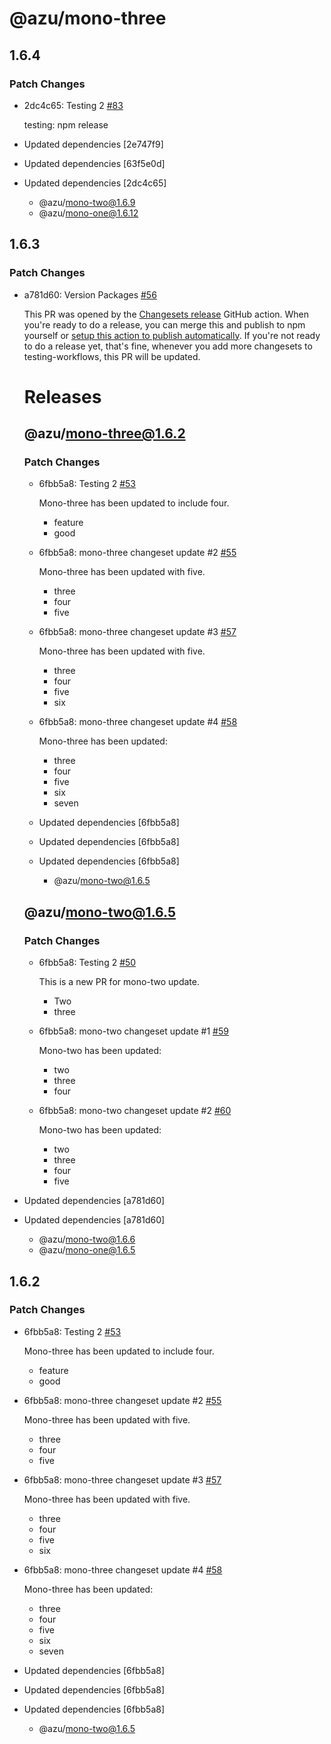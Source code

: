 # @azu/mono-three

## 1.6.4

### Patch Changes

- 2dc4c65: Testing 2 [#83](https://github.com/JantaeLeckie/monorepo-release-changesets/pull/83)

  testing: npm release

- Updated dependencies [2e747f9]
- Updated dependencies [63f5e0d]
- Updated dependencies [2dc4c65]
  - @azu/mono-two@1.6.9
  - @azu/mono-one@1.6.12

## 1.6.3

### Patch Changes

- a781d60: Version Packages [#56](https://github.com/JantaeLeckie/monorepo-release-changesets/pull/56)

  This PR was opened by the [Changesets release](https://github.com/changesets/action) GitHub action. When you're ready to do a release, you can merge this and publish to npm yourself or [setup this action to publish automatically](https://github.com/changesets/action#with-publishing). If you're not ready to do a release yet, that's fine, whenever you add more changesets to testing-workflows, this PR will be updated.

  # Releases

  ## @azu/mono-three@1.6.2

  ### Patch Changes

  - 6fbb5a8: Testing 2 [#53](https://github.com/JantaeLeckie/monorepo-release-changesets/pull/53)

    Mono-three has been updated to include four.

    - feature
    - good

  - 6fbb5a8: mono-three changeset update #2 [#55](https://github.com/JantaeLeckie/monorepo-release-changesets/pull/55)

    Mono-three has been updated with five.

    - three
    - four
    - five

  - 6fbb5a8: mono-three changeset update #3 [#57](https://github.com/JantaeLeckie/monorepo-release-changesets/pull/57)

    Mono-three has been updated with five.

    - three
    - four
    - five
    - six

  - 6fbb5a8: mono-three changeset update #4 [#58](https://github.com/JantaeLeckie/monorepo-release-changesets/pull/58)

    Mono-three has been updated:

    - three
    - four
    - five
    - six
    - seven

  - Updated dependencies [6fbb5a8]
  - Updated dependencies [6fbb5a8]
  - Updated dependencies [6fbb5a8]
    - @azu/mono-two@1.6.5

  ## @azu/mono-two@1.6.5

  ### Patch Changes

  - 6fbb5a8: Testing 2 [#50](https://github.com/JantaeLeckie/monorepo-release-changesets/pull/50)

    This is a new PR for mono-two update.

    - Two
    - three

  - 6fbb5a8: mono-two changeset update #1 [#59](https://github.com/JantaeLeckie/monorepo-release-changesets/pull/59)

    Mono-two has been updated:

    - two
    - three
    - four

  - 6fbb5a8: mono-two changeset update #2 [#60](https://github.com/JantaeLeckie/monorepo-release-changesets/pull/60)

    Mono-two has been updated:

    - two
    - three
    - four
    - five

- Updated dependencies [a781d60]
- Updated dependencies [a781d60]
  - @azu/mono-two@1.6.6
  - @azu/mono-one@1.6.5

## 1.6.2

### Patch Changes

- 6fbb5a8: Testing 2 [#53](https://github.com/JantaeLeckie/monorepo-release-changesets/pull/53)

  Mono-three has been updated to include four.

  - feature
  - good

- 6fbb5a8: mono-three changeset update #2 [#55](https://github.com/JantaeLeckie/monorepo-release-changesets/pull/55)

  Mono-three has been updated with five.

  - three
  - four
  - five

- 6fbb5a8: mono-three changeset update #3 [#57](https://github.com/JantaeLeckie/monorepo-release-changesets/pull/57)

  Mono-three has been updated with five.

  - three
  - four
  - five
  - six

- 6fbb5a8: mono-three changeset update #4 [#58](https://github.com/JantaeLeckie/monorepo-release-changesets/pull/58)

  Mono-three has been updated:

  - three
  - four
  - five
  - six
  - seven

- Updated dependencies [6fbb5a8]
- Updated dependencies [6fbb5a8]
- Updated dependencies [6fbb5a8]
  - @azu/mono-two@1.6.5
